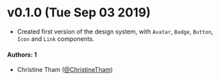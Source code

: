 # v0.1.0 (Tue Sep 03 2019)

- Created first version of the design system, with `Avatar`, `Badge`, `Button`, `Icon` and `Link` components.

#### Authors: 1

- Christine Tham ([@ChristineTham](https://github.com/ChristineTham))
